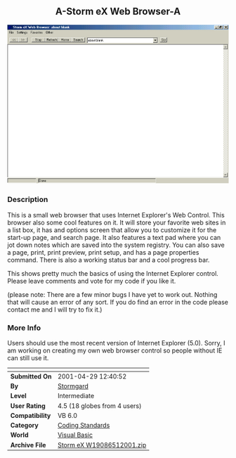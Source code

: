 ﻿<div align="center">

## A\-Storm eX Web Browser\-A

<img src="PIC200151164204027.jpg">
</div>

### Description

This is a small web browser that uses Internet Explorer's Web Control. This browser also some cool features on it. It will store your favorite web sites in a list box, it has and options screen that allow you to customize it for the start-up page, and search page. It also features a text pad where you can jot down notes which are saved into the system registry. You can also save a page, print, print preview, print setup, and has a page properties command. There is also a working status bar and a cool progress bar.

This shows pretty much the basics of using the Internet Explorer control. Please leave comments and vote for my code if you like it.

(please note: There are a few minor bugs I have yet to work out. Nothing that will cause an error of any sort. If you do find an error in the code please contact me and I will try to fix it.)
 
### More Info
 
Users should use the most recent version of Internet Explorer (5.0). Sorry, I am working on creating my own web browser control so people without IE can still use it.


<span>             |<span>
---                |---
**Submitted On**   |2001-04-29 12:40:52
**By**             |[Stormgard](https://github.com/Planet-Source-Code/PSCIndex/blob/master/ByAuthor/stormgard.md)
**Level**          |Intermediate
**User Rating**    |4.5 (18 globes from 4 users)
**Compatibility**  |VB 6\.0
**Category**       |[Coding Standards](https://github.com/Planet-Source-Code/PSCIndex/blob/master/ByCategory/coding-standards__1-43.md)
**World**          |[Visual Basic](https://github.com/Planet-Source-Code/PSCIndex/blob/master/ByWorld/visual-basic.md)
**Archive File**   |[Storm eX W19086512001\.zip](https://github.com/Planet-Source-Code/stormgard-a-storm-ex-web-browser-a__1-22852/archive/master.zip)








